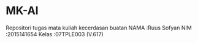 # MK-AI
Repositori tugas mata kuliah kecerdasan buatan
NAMA  :Ruus Sofyan
NIM   :2015141654
Kelas :07TPLE003 (V.617)
